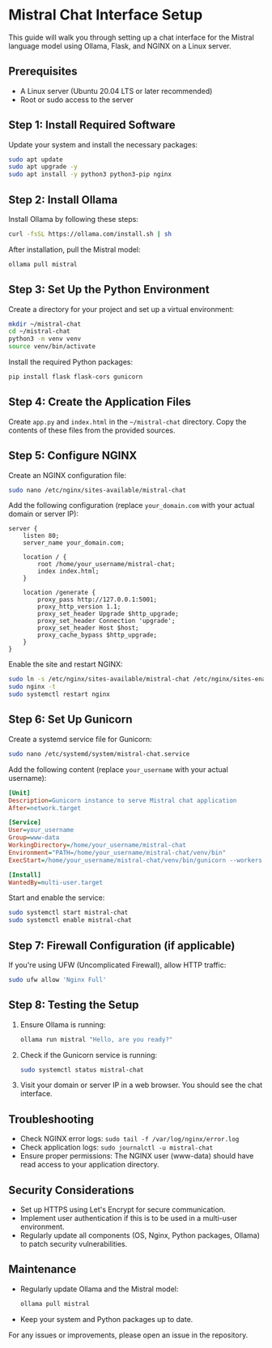 # Mistral Chat Interface Setup

This guide will walk you through setting up a chat interface for the Mistral language model using Ollama, Flask, and NGINX on a Linux server.

## Prerequisites

- A Linux server (Ubuntu 20.04 LTS or later recommended)
- Root or sudo access to the server

## Step 1: Install Required Software

Update your system and install the necessary packages:

```bash
sudo apt update
sudo apt upgrade -y
sudo apt install -y python3 python3-pip nginx
```

## Step 2: Install Ollama

Install Ollama by following these steps:

```bash
curl -fsSL https://ollama.com/install.sh | sh
```

After installation, pull the Mistral model:

```bash
ollama pull mistral
```

## Step 3: Set Up the Python Environment

Create a directory for your project and set up a virtual environment:

```bash
mkdir ~/mistral-chat
cd ~/mistral-chat
python3 -m venv venv
source venv/bin/activate
```

Install the required Python packages:

```bash
pip install flask flask-cors gunicorn
```

## Step 4: Create the Application Files

Create `app.py` and `index.html` in the `~/mistral-chat` directory. Copy the contents of these files from the provided sources.

## Step 5: Configure NGINX

Create an NGINX configuration file:

```bash
sudo nano /etc/nginx/sites-available/mistral-chat
```

Add the following configuration (replace `your_domain.com` with your actual domain or server IP):

```nginx
server {
    listen 80;
    server_name your_domain.com;

    location / {
        root /home/your_username/mistral-chat;
        index index.html;
    }

    location /generate {
        proxy_pass http://127.0.0.1:5001;
        proxy_http_version 1.1;
        proxy_set_header Upgrade $http_upgrade;
        proxy_set_header Connection 'upgrade';
        proxy_set_header Host $host;
        proxy_cache_bypass $http_upgrade;
    }
}
```

Enable the site and restart NGINX:

```bash
sudo ln -s /etc/nginx/sites-available/mistral-chat /etc/nginx/sites-enabled/
sudo nginx -t
sudo systemctl restart nginx
```

## Step 6: Set Up Gunicorn

Create a systemd service file for Gunicorn:

```bash
sudo nano /etc/systemd/system/mistral-chat.service
```

Add the following content (replace `your_username` with your actual username):

```ini
[Unit]
Description=Gunicorn instance to serve Mistral chat application
After=network.target

[Service]
User=your_username
Group=www-data
WorkingDirectory=/home/your_username/mistral-chat
Environment="PATH=/home/your_username/mistral-chat/venv/bin"
ExecStart=/home/your_username/mistral-chat/venv/bin/gunicorn --workers 3 --bind 127.0.0.1:5001 app:app

[Install]
WantedBy=multi-user.target
```

Start and enable the service:

```bash
sudo systemctl start mistral-chat
sudo systemctl enable mistral-chat
```

## Step 7: Firewall Configuration (if applicable)

If you're using UFW (Uncomplicated Firewall), allow HTTP traffic:

```bash
sudo ufw allow 'Nginx Full'
```

## Step 8: Testing the Setup

1. Ensure Ollama is running:
   ```bash
   ollama run mistral "Hello, are you ready?"
   ```

2. Check if the Gunicorn service is running:
   ```bash
   sudo systemctl status mistral-chat
   ```

3. Visit your domain or server IP in a web browser. You should see the chat interface.

## Troubleshooting

- Check NGINX error logs: `sudo tail -f /var/log/nginx/error.log`
- Check application logs: `sudo journalctl -u mistral-chat`
- Ensure proper permissions: The NGINX user (www-data) should have read access to your application directory.

## Security Considerations

- Set up HTTPS using Let's Encrypt for secure communication.
- Implement user authentication if this is to be used in a multi-user environment.
- Regularly update all components (OS, Nginx, Python packages, Ollama) to patch security vulnerabilities.

## Maintenance

- Regularly update Ollama and the Mistral model:
  ```bash
  ollama pull mistral
  ```
- Keep your system and Python packages up to date.

For any issues or improvements, please open an issue in the repository.
